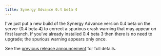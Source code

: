 ```yaml
---
title: Synergy Advance 0.4 beta 4
---
```


I've just put a new build of the Synergy Advance version 0.4 beta on the server (0.4 beta 4) to correct a spurious crash warning that may appear on first launch. If you've already installed 0.4 beta 3 then there is no need to upgrade; the spurious warning appears only once.

See the [previous release announcement](http://www.wincent.com/a/news/archives/2006/04/synergy_advance_6.php) for full details.

